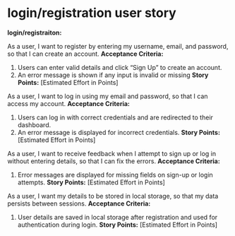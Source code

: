 # login/registration user story
**login/registraiton:**

As a user, I want to register by entering my username, email, and password, so that I can create an account.
**Acceptance Criteria:**
1. Users can enter valid details and click “Sign Up” to create an account.
2. An error message is shown if any input is invalid or missing
**Story Points:** [Estimated Effort in Points]

As a user, I want to log in using my email and password, so that I can access my account.
**Acceptance Criteria:**
1. Users can log in with correct credentials and are redirected to their dashboard.
2. An error message is displayed for incorrect credentials.
**Story Points:** [Estimated Effort in Points]

As a user, I want to receive feedback when I attempt to sign up or log in without entering details, so that I can fix the errors.
**Acceptance Criteria:**
1. Error messages are displayed for missing fields on sign-up or login attempts.
**Story Points:** [Estimated Effort in Points]

As a user, I want my details to be stored in local storage, so that my data persists between sessions.
**Acceptance Criteria:**
1. User details are saved in local storage after registration and used for authentication during login.
**Story Points:** [Estimated Effort in Points]
